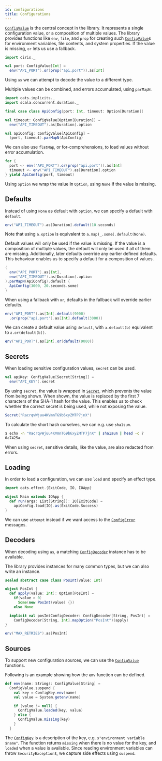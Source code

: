 ```yaml
---
id: configurations
title: Configurations
---
```


[`ConfigValue`][configvalue] is the central concept in the library. It represents a single configuration value, or a composition of multiple values. The library provides functions like `env`, `file`, and `prop` for creating such [`ConfigValue`][configvalue]s for environment variables, file contents, and system properties. If the value is missing, `or` lets us use a fallback.

```scala mdoc:silent
import ciris._

val port: ConfigValue[Int] =
  env("API_PORT").or(prop("api.port")).as[Int]
```

Using `as` we can attempt to decode the value to a different type.

Multiple values can be combined, and errors accumulated, using `parMapN`.

```scala mdoc:silent
import cats.implicits._
import scala.concurrent.duration._

final case class ApiConfig(port: Int, timeout: Option[Duration])

val timeout: ConfigValue[Option[Duration]] =
  env("API_TIMEOUT").as[Duration].option

val apiConfig: ConfigValue[ApiConfig] =
  (port, timeout).parMapN(ApiConfig)
```

We can also use `flatMap`, or for-comprehensions, to load values without error accumulation.

```scala mdoc:silent
for {
  port <- env("API_PORT").or(prop("api.port")).as[Int]
  timeout <- env("API_TIMEOUT").as[Duration].option
} yield ApiConfig(port, timeout)
```

Using `option` we wrap the value in `Option`, using `None` if the value is missing.

## Defaults

Instead of using `None` as default with `option`, we can specify a default with `default`.

```scala mdoc:silent
env("API_TIMEOUT").as[Duration].default(10.seconds)
```

Note that using `a.option` is equivalent to `a.map(_.some).default(None)`.

Default values will only be used if the value is missing. If the value is a composition of multiple values, the default will only be used if all of them are missing. Additionally, later defaults override any earlier defined defaults. This behaviour enables us to specify a default for a composition of values.

```scala mdoc:silent
(
  env("API_PORT").as[Int],
  env("API_TIMEOUT").as[Duration].option
).parMapN(ApiConfig).default {
  ApiConfig(3000, 20.seconds.some)
}
```

When using a fallback with `or`, defaults in the fallback will override earlier defaults.

```scala mdoc:silent
env("API_PORT").as[Int].default(9000)
  .or(prop("api.port").as[Int].default(3000))
```

We can create a default value using `default`, with `a.default(b)` equivalent to `a.or(default(b))`.

```scala mdoc:silent
env("API_PORT").as[Int].or(default(9000))
```

## Secrets

When loading sensitive configuration values, `secret` can be used.

```scala mdoc:silent
val apiKey: ConfigValue[Secret[String]] =
  env("API_KEY").secret
```

By using `secret`, the value is wrapped in [`Secret`][secret], which prevents the value from being shown. When shown, the value is replaced by the first 7 characters of the SHA-1 hash for the value. This enables us to check whether the correct secret is being used, while not exposing the value.

```scala mdoc
Secret("RacrqvWjuu4KVmnTG9b6xyZMTP7jnX")
```

To calculate the short hash ourselves, we can e.g. use `sha1sum`.

```bash
$ echo -n "RacrqvWjuu4KVmnTG9b6xyZMTP7jnX" | sha1sum | head -c 7
0a7425a
```

When using `secret`, sensitive details, like the value, are also redacted from errors.

## Loading

In order to load a configuration, we can use `load` and specify an effect type.

```scala mdoc:silent
import cats.effect.{ExitCode, IO, IOApp}

object Main extends IOApp {
  def run(args: List[String]): IO[ExitCode] =
    apiConfig.load[IO].as(ExitCode.Success)
}
```

We can use `attempt` instead if we want access to the [`ConfigError`][configerror] messages.

## Decoders

When decoding using `as`, a matching [`ConfigDecoder`][configdecoder] instance has to be available.

The library provides instances for many common types, but we can also write an instance.

```scala mdoc:silent
sealed abstract case class PosInt(value: Int)

object PosInt {
  def apply(value: Int): Option[PosInt] =
    if(value > 0)
      Some(new PosInt(value) {})
    else None

  implicit val posIntConfigDecoder: ConfigDecoder[String, PosInt] =
    ConfigDecoder[String, Int].mapOption("PosInt")(apply)
}

env("MAX_RETRIES").as[PosInt]
```

## Sources

To support new configuration sources, we can use the [`ConfigValue`][configvalue$] functions.

Following is an example showing how the `env` function can be defined.

```scala mdoc:silent
def env(name: String): ConfigValue[String] =
  ConfigValue.suspend {
    val key = ConfigKey.env(name)
    val value = System.getenv(name)

    if (value != null) {
      ConfigValue.loaded(key, value)
    } else {
      ConfigValue.missing(key)
    }
  }
```

The [`ConfigKey`][configkey] is a description of the key, e.g. `s"environment variable $name"`. The function returns `missing` when there is no value for the key, and `loaded` when a value is available. Since reading environment variables can throw `SecurityException`s, we capture side effects using `suspend`.

[configdecoder]: @API_BASE_URL@/ConfigDecoder.html
[configerror]: @API_BASE_URL@/ConfigError.html
[configkey]: @API_BASE_URL@/ConfigKey.html
[configvalue]: @API_BASE_URL@/ConfigValue.html
[configvalue$]: @API_BASE_URL@/ConfigValue$.html
[secret]: @API_BASE_URL@/Secret.html
